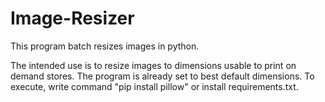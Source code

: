 # Image-Resizer
This program batch resizes images in python.

The intended use is to resize images to dimensions usable to print on demand stores.
The program is already set to best default dimensions.
To execute, write command "pip install pillow" or install requirements.txt.
